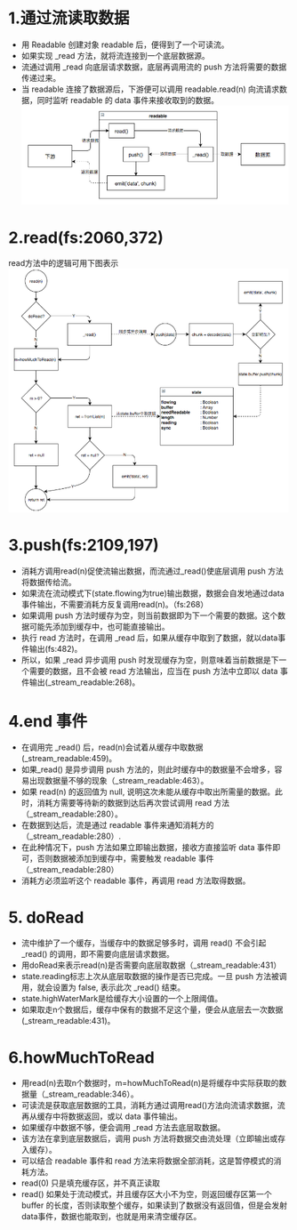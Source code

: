 # 1.通过流读取数据
- 用 Readable 创建对象 readable 后，便得到了一个可读流。
- 如果实现 _read 方法，就将流连接到一个底层数据源。
- 流通过调用 _read 向底层请求数据，底层再调用流的 push 方法将需要的数据传递过来。
- 当 readable 连接了数据源后，下游便可以调用 readable.read(n) 向流请求数据，同时监听 readable 的 data 事件来接收取到的数据。
![](/public/images/stream-how-data-comes-out.png)

# 2.read(fs:2060,372)
read方法中的逻辑可用下图表示
![](/public/images/stream-read.png)

# 3.push(fs:2109,197)
- 消耗方调用read(n)促使流输出数据，而流通过_read()使底层调用 push 方法将数据传给流。
- 如果流在流动模式下(state.flowing为true)输出数据，数据会自发地通过data事件输出，不需要消耗方反复调用read(n)。（fs:268）
- 如果调用 push 方法时缓存为空，则当前数据即为下一个需要的数据。这个数据可能先添加到缓存中，也可能直接输出。
- 执行 read 方法时，在调用 _read 后，如果从缓存中取到了数据，就以data事件输出(fs:482)。
- 所以，如果 _read 异步调用 push 时发现缓存为空，则意味着当前数据是下一个需要的数据，且不会被 read 方法输出，应当在 push 方法中立即以 data 事件输出(_stream_readable:268)。

# 4.end 事件
- 在调用完 _read() 后，read(n)会试着从缓存中取数据(_stream_readable:459)。
- 如果_read() 是异步调用 push 方法的，则此时缓存中的数据量不会增多，容易出现数据量不够的现象（_stream_readable:463）。
- 如果 read(n) 的返回值为 null, 说明这次未能从缓存中取出所需量的数据。此时，消耗方需要等待新的数据到达后再次尝试调用 read 方法（_stream_readable:280）。
- 在数据到达后，流是通过 readable 事件来通知消耗方的（_stream_readable:280）.
- 在此种情况下，push 方法如果立即输出数据，接收方直接监听 data 事件即可，否则数据被添加到缓存中，需要触发 readable 事件（_stream_readable:280）
- 消耗方必须监听这个 readable 事件，再调用 read 方法取得数据。
# 5. doRead
- 流中维护了一个缓存，当缓存中的数据足够多时，调用 read() 不会引起_read() 的调用，即不需要向底层请求数据。
- 用doRead来表示read(n)是否需要向底层取数据（_stream_readable:431）
- state.reading标志上次从底层取数据的操作是否已完成。一旦 push 方法被调用，就会设置为 false, 表示此次 _read() 结束。
- state.highWaterMark是给缓存大小设置的一个上限阈值。
- 如果取走n个数据后，缓存中保有的数据不足这个量，便会从底层去一次数据(_stream_readable:431)。
# 6.howMuchToRead
- 用read(n)去取n个数据时，m=howMuchToRead(n)是将缓存中实际获取的数据量（_stream_readable:346）。
- 可读流是获取底层数据的工具，消耗方通过调用read()方法向流请求数据，流再从缓存中将数据返回，或以 data 事件输出。
- 如果缓存中数据不够，便会调用 _read 方法去底层取数据。
- 该方法在拿到底层数据后，调用 push 方法将数据交由流处理（立即输出或存入缓存）。
- 可以结合 readable 事件和 read 方法来将数据全部消耗，这是暂停模式的消耗方法。
- read(0) 只是填充缓存区，并不真正读取
- read() 如果处于流动模式，并且缓存区大小不为空，则返回缓存区第一个 buffer 的长度，否则读取整个缓存，如果读到了数据没有返回值，但是会发射data事件，数据也能取到，也就是用来清空缓存区。


























